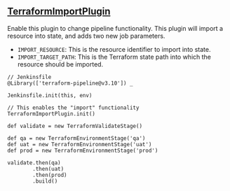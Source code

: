 ## [TerraformImportPlugin](../src/TerraformImportPlugin.groovy)

Enable this plugin to change pipeline functionality. This plugin will import a
resource into state, and adds two new job parameters.

* `IMPORT_RESOURCE`: This is the resource identifier to import into state.
* `IMPORT_TARGET_PATH`: This is the Terraform state path into which the
  resource should be imported.

```
// Jenkinsfile
@Library(['terraform-pipeline@v3.10']) _

Jenkinsfile.init(this, env)

// This enables the "import" functionality
TerraformImportPlugin.init()

def validate = new TerraformValidateStage()

def qa = new TerraformEnvironmentStage('qa')
def uat = new TerraformEnvironmentStage('uat')
def prod = new TerraformEnvironmentStage('prod')

validate.then(qa)
        .then(uat)
        .then(prod)
        .build()
```
